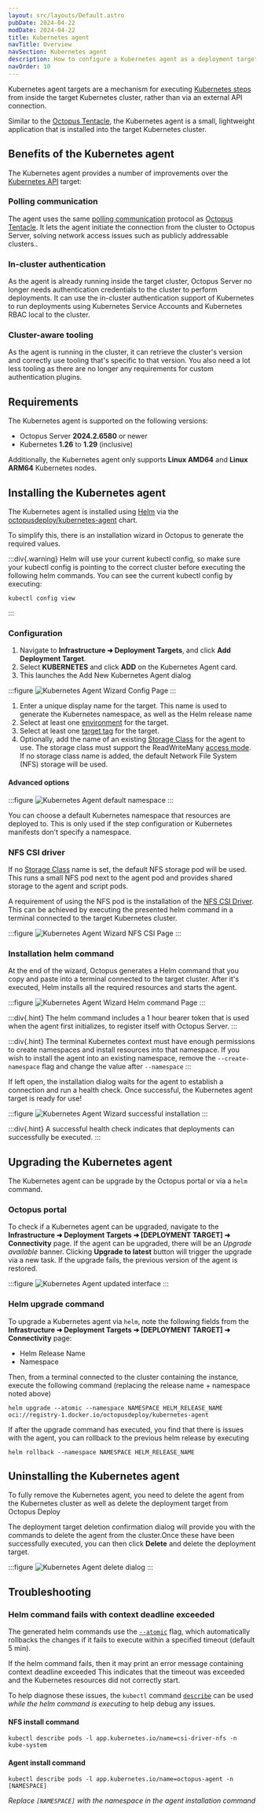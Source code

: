 ```yaml
---
layout: src/layouts/Default.astro
pubDate: 2024-04-22
modDate: 2024-04-22
title: Kubernetes agent
navTitle: Overview
navSection: Kubernetes agent
description: How to configure a Kubernetes agent as a deployment target in Octopus
navOrder: 10
---
```


Kubernetes agent targets are a mechanism for executing [Kubernetes steps](/docs/deployments/kubernetes) from inside the target Kubernetes cluster, rather than via an external API connection.

Similar to the [Octopus Tentacle](/docs/infrastructure/deployment-targets/tentacle), the Kubernetes agent is a small, lightweight application that is installed into the target Kubernetes cluster.

## Benefits of the Kubernetes agent

The Kubernetes agent provides a number of improvements over the [Kubernetes API](/docs/infrastructure/deployment-targets/kubernetes/kubernetes-api) target:

### Polling communication

The agent uses the same [polling communication](/docs/infrastructure/deployment-targets/tentacle/tentacle-communication#polling-tentacles) protocol as [Octopus Tentacle](/docs/infrastructure/deployment-targets/tentacle). It lets the agent initiate the connection from the cluster to Octopus Server, solving network access issues such as publicly addressable clusters..

### In-cluster authentication

As the agent is already running inside the target cluster, Octopus Server no longer needs authentication credentials to the cluster to perform deployments. It can use the in-cluster authentication support of Kubernetes to run deployments using Kubernetes Service Accounts and Kubernetes RBAC local to the cluster.

### Cluster-aware tooling

As the agent is running in the cluster, it can retrieve the cluster's version and correctly use tooling that's specific to that version. You also need a lot less tooling as there are no longer any requirements for custom authentication plugins.

## Requirements

The Kubernetes agent is supported on the following versions:
* Octopus Server **2024.2.6580** or newer
* Kubernetes **1.26** to **1.29** (inclusive)

Additionally, the Kubernetes agent only supports **Linux AMD64** and **Linux ARM64** Kubernetes nodes.

## Installing the Kubernetes agent

The Kubernetes agent is installed using [Helm](https://helm.sh) via the [octopusdeploy/kubernetes-agent](https://hub.docker.com/r/octopusdeploy/kubernetes-agent) chart.

To simplify this, there is an installation wizard in Octopus to generate the required values.

:::div{.warning}
Helm will use your current kubectl config, so make sure your kubectl config is pointing to the correct cluster before executing the following helm commands.
You can see the current kubectl config by executing:
```
kubectl config view
```
:::

### Configuration

1. Navigate to **Infrastructure ➜ Deployment Targets**, and click **Add Deployment Target**.
2. Select **KUBERNETES** and click **ADD** on the Kubernetes Agent card.    
3. This launches the Add New Kubernetes Agent dialog

:::figure
![Kubernetes Agent Wizard Config Page](/docs/infrastructure/deployment-targets/kubernetes/kubernetes-agent/kubernetes-agent-wizard-config.png)
:::

1. Enter a unique display name for the target. This name is used to generate the Kubernetes namespace, as well as the Helm release name
2. Select at least one [environment](/docs/infrastructure/environments) for the target.
3. Select at least one [target tag](/docs/infrastructure/deployment-targets/#target-roles) for the target.
4. Optionally, add the name of an existing [Storage Class](https://kubernetes.io/docs/concepts/storage/storage-classes/) for the agent to use. The storage class must support the ReadWriteMany [access mode](https://kubernetes.io/docs/concepts/storage/persistent-volumes/#access-modes).  
If no storage class name is added, the default Network File System (NFS) storage will be used.

#### Advanced options

:::figure
![Kubernetes Agent default namespace](/docs/infrastructure/deployment-targets/kubernetes/kubernetes-agent/kubernetes-agent-default-namespace.png)
:::

You can choose a default Kubernetes namespace that resources are deployed to. This is only used if the step configuration or Kubernetes manifests don’t specify a namespace.

### NFS CSI driver

If no [Storage Class](https://kubernetes.io/docs/concepts/storage/storage-classes/) name is set, the default NFS storage pod will be used. This runs a small NFS pod next to the agent pod and provides shared storage to the agent and script pods.

A requirement of using the NFS pod is the installation of the [NFS CSI Driver](https://github.com/kubernetes-csi/csi-driver-nfs). This can be achieved by executing the presented helm command in a terminal connected to the target Kubernetes cluster.

:::figure
![Kubernetes Agent Wizard NFS CSI Page](/docs/infrastructure/deployment-targets/kubernetes/kubernetes-agent/kubernetes-agent-wizard-nfs.png)
:::

### Installation helm command

At the end of the wizard, Octopus generates a Helm command that you copy and paste into a terminal connected to the target cluster. After it's executed, Helm installs all the required resources and starts the agent.

:::figure
![Kubernetes Agent Wizard Helm command Page](/docs/infrastructure/deployment-targets/kubernetes/kubernetes-agent/kubernetes-agent-wizard-helm-command.png)
:::

:::div{.hint}
The helm command includes a 1 hour bearer token that is used when the agent first initializes, to register itself with Octopus Server.
:::

:::div{.hint}
The terminal Kubernetes context must have enough permissions to create namespaces and install resources into that namespace. If you wish to install the agent into an existing namespace, remove the `--create-namespace` flag and change the value after `--namespace`
:::

If left open, the installation dialog waits for the agent to establish a connection and run a health check. Once successful, the Kubernetes agent target is ready for use!

:::figure
![Kubernetes Agent Wizard successful installation](/docs/infrastructure/deployment-targets/kubernetes/kubernetes-agent/kubernetes-agent-wizard-success.png)
:::

:::div{.hint}
A successful health check indicates that deployments can successfully be executed.
:::

## Upgrading the Kubernetes agent

The Kubernetes agent can be upgrade by the Octopus portal or via a `helm` command.

### Octopus portal

To check if a Kubernetes agent can be upgraded, navigate to the **Infrastructure ➜ Deployment Targets ➜ [DEPLOYMENT TARGET] ➜ Connectivity** page. If the agent can be upgraded, there will be an *Upgrade available* banner. Clicking **Upgrade to latest** button will trigger the upgrade via a new task. If the upgrade fails, the previous version of the agent is restored.

:::figure
![Kubernetes Agent updated interface](/docs/infrastructure/deployment-targets/kubernetes/kubernetes-agent/kubernetes-agent-upgrade-portal.png)
:::

### Helm upgrade command

To upgrade a Kubernetes agent via `helm`, note the following fields from the **Infrastructure ➜ Deployment Targets ➜ [DEPLOYMENT TARGET] ➜ Connectivity** page:
* Helm Release Name
* Namespace

Then, from a terminal connected to the cluster containing the instance, execute the following command (replacing the release name + namespace noted above)

```
helm upgrade --atomic --namespace NAMESPACE HELM_RELEASE_NAME oci://registry-1.docker.io/octopusdeploy/kubernetes-agent
```

If after the upgrade command has executed, you find that there is issues with the agent, you can rollback to the previous helm release by executing

```
helm rollback --namespace NAMESPACE HELM_RELEASE_NAME
```


## Uninstalling the Kubernetes agent

To fully remove the Kubernetes agent, you need to delete the agent from the Kubernetes cluster as well as delete the deployment target from Octopus Deploy

The deployment target deletion confirmation dialog will provide you with the commands to delete the agent from the cluster.Once these have been successfully executed, you can then click **Delete** and delete the deployment target.

:::figure
![Kubernetes Agent delete dialog](/docs/infrastructure/deployment-targets/kubernetes/kubernetes-agent/kubernetes-agent-delete-dialog.png)
:::

## Troubleshooting

### Helm command fails with context deadline exceeded

The generated helm commands use the [`--atomic`](https://helm.sh/docs/helm/helm_upgrade/#options) flag, which automatically rollbacks the changes if it fails to execute within a specified timeout (default 5 min).

If the helm command fails, then it may print an error message containing context deadline exceeded
This indicates that the timeout was exceeded and the Kubernetes resources did not correctly start.

To help diagnose these issues, the `kubectl` command [`describe`](https://kubernetes.io/docs/reference/kubectl/generated/kubectl_describe/) can be used _while the helm command is executing_ to help debug any issues.

#### NFS install command

```
kubectl describe pods -l app.kubernetes.io/name=csi-driver-nfs -n kube-system
```

#### Agent install command

```
kubectl describe pods -l app.kubernetes.io/name=octopus-agent -n [NAMESPACE]
```
_Replace `[NAMESPACE]` with the namespace in the agent installation command_
